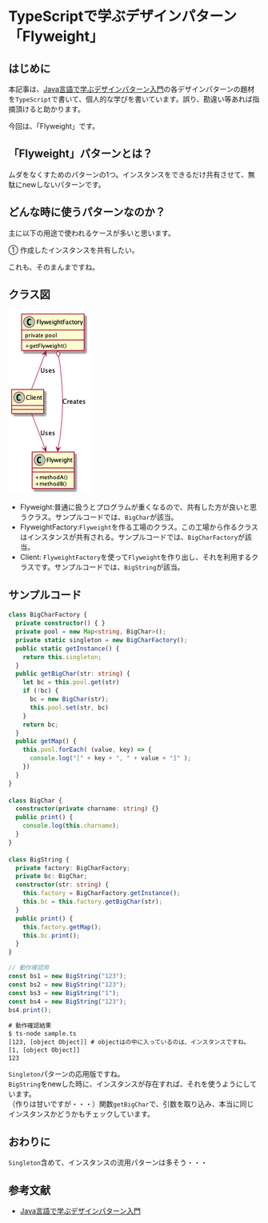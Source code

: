 # TypeScriptで学ぶデザインパターン「Flyweight」
## はじめに
本記事は、[Java言語で学ぶデザインパターン入門](https://www.amazon.co.jp/%E5%A2%97%E8%A3%9C%E6%94%B9%E8%A8%82%E7%89%88-Java%E8%A8%80%E8%AA%9E%E3%81%A7%E5%AD%A6%E3%81%B6%E3%83%87%E3%82%B6%E3%82%A4%E3%83%B3%E3%83%91%E3%82%BF%E3%83%BC%E3%83%B3%E5%85%A5%E9%96%80-%E7%B5%90%E5%9F%8E-%E6%B5%A9-ebook/dp/B00I8ATHGW/ref=sr_1_1?__mk_ja_JP=%E3%82%AB%E3%82%BF%E3%82%AB%E3%83%8A&dchild=1&keywords=Java%E8%A8%80%E8%AA%9E%E3%81%A7%E5%AD%A6%E3%81%B6%E3%83%87%E3%82%B6%E3%82%A4%E3%83%B3%E3%83%91%E3%82%BF%E3%83%BC%E3%83%B3%E5%85%A5%E9%96%80&qid=1588525185&sr=8-1)の各デザインパターンの題材を`TypeScript`で書いて、個人的な学びを書いています。誤り、勘違い等あれば指摘頂けると助かります。  
  
今回は、「Flyweight」です。  

## 「Flyweight」パターンとは？
ムダをなくすためのパターンの1つ。インスタンスをできるだけ共有させて、無駄にnewしないパターンです。

## どんな時に使うパターンなのか？
主に以下の用途で使われるケースが多いと思います。  
  
① 作成したインスタンスを共有したい。

これも、そのまんまですね。  

## クラス図
![FlyweightClassDiagram](https://github.com/Kodak4400/DesignPattern/blob/master/Flyweight/Flyweight.png)

- Flyweight:普通に扱うとプログラムが重くなるので、共有した方が良いと思うクラス。サンプルコードでは、`BigChar`が該当。
- FlyweightFactory:`Flyweight`を作る工場のクラス。この工場から作るクラスはインスタンスが共有される。サンプルコードでは、`BigCharFactory`が該当。
- Client: `FlyweightFactory`を使って`Flyweight`を作り出し、それを利用するクラスです。サンプルコードでは、`BigString`が該当。

## サンプルコード
```TypeScript:Flyweight.ts
class BigCharFactory {
  private constructor() { }
  private pool = new Map<string, BigChar>();
  private static singleton = new BigCharFactory();
  public static getInstance() {
    return this.singleton;
  }
  public getBigChar(str: string) {
    let bc = this.pool.get(str)
    if (!bc) {
      bc = new BigChar(str);
      this.pool.set(str, bc)
    }
    return bc;
  }
  public getMap() {
    this.pool.forEach( (value, key) => {
      console.log("[" + key + ", " + value + "]" );
    })
  }
}

class BigChar {
  constructor(private charname: string) {}
  public print() {
    console.log(this.charname);
  }
}

class BigString {
  private factory: BigCharFactory;
  private bc: BigChar;
  constructor(str: string) {
    this.factory = BigCharFactory.getInstance();
    this.bc = this.factory.getBigChar(str);
  }
  public print() {
    this.factory.getMap();
    this.bc.print();
  }
}
```

```TypeScript:Main.ts
// 動作確認用
const bs1 = new BigString("123");
const bs2 = new BigString("123");
const bs3 = new BigString("1");
const bs4 = new BigString("123");
bs4.print();
```

```shell:動作確認結果
# 動作確認結果
$ ts-node sample.ts 
[123, [object Object]] # objectはの中に入っているのは、インスタンスですね。
[1, [object Object]]
123
```
  
`Singleton`パターンの応用版ですね。  
`BigString`をnewした時に、インスタンスが存在すれば、それを使うようにしています。  
（作りは甘いですが・・・）関数`getBigChar`で、引数を取り込み、本当に同じインスタンスかどうかもチェックしています。  

## おわりに
`Singleton`含めて、インスタンスの流用パターンは多そう・・・

## 参考文献
- [Java言語で学ぶデザインパターン入門](https://www.amazon.co.jp/%E5%A2%97%E8%A3%9C%E6%94%B9%E8%A8%82%E7%89%88-Java%E8%A8%80%E8%AA%9E%E3%81%A7%E5%AD%A6%E3%81%B6%E3%83%87%E3%82%B6%E3%82%A4%E3%83%B3%E3%83%91%E3%82%BF%E3%83%BC%E3%83%B3%E5%85%A5%E9%96%80-%E7%B5%90%E5%9F%8E-%E6%B5%A9-ebook/dp/B00I8ATHGW/ref=sr_1_1?__mk_ja_JP=%E3%82%AB%E3%82%BF%E3%82%AB%E3%83%8A&dchild=1&keywords=Java%E8%A8%80%E8%AA%9E%E3%81%A7%E5%AD%A6%E3%81%B6%E3%83%87%E3%82%B6%E3%82%A4%E3%83%B3%E3%83%91%E3%82%BF%E3%83%BC%E3%83%B3%E5%85%A5%E9%96%80&qid=1588525185&sr=8-1)
